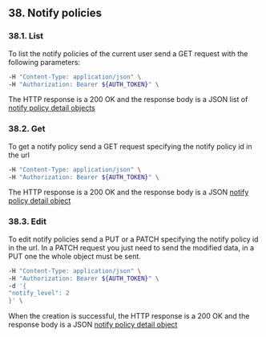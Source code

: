 ## 38. Notify policies

### 38.1. List

To list the notify policies of the current user send a GET request with the following parameters:

```bash
-H "Content-Type: application/json" \
-H "Authorization: Bearer ${AUTH_TOKEN}" \
```

The HTTP response is a 200 OK and the response body is a JSON list of [notify policy detail objects](https://docs.taiga.io/api.html#object-notify-policy-detail)

### 38.2. Get

To get a notify policy send a GET request specifying the notify policy id in the url

```bash
-H "Content-Type: application/json" \
-H "Authorization: Bearer ${AUTH_TOKEN}" \
```

The HTTP response is a 200 OK and the response body is a JSON [notify policy detail object](https://docs.taiga.io/api.html#object-notify-policy-detail)

### 38.3. Edit

To edit notify policies send a PUT or a PATCH specifying the notify policy id in the url.
In a PATCH request you just need to send the modified data, in a PUT one the whole object must be sent.

```bash
-H "Content-Type: application/json" \
-H "Authorization: Bearer ${AUTH_TOKEN}" \
-d '{
"notify_level": 2
}' \
```

When the creation is successful, the HTTP response is a 200 OK and the response body is a JSON [notify policy detail object](https://docs.taiga.io/api.html#object-notify-policy-detail)
